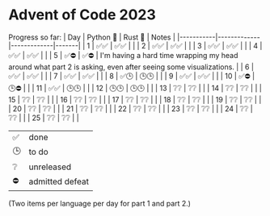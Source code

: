 # Advent of Code 2023

Progress so far:
| Day       | Python 🐍  | Rust 🦀     | Notes |
|-----------|-------------|-------------|-------|
| 1   | ✅✅  | ✅✅ | |
| 2   | ✅✅  | ✅✅ | |
| 3   | ✅✅  | ✅✅ | |
| 4   | ✅✅  | ✅✅ | |
| 5   | ✅⛔  | ✅⛔ | I'm having a hard time wrapping my head around what part 2 is asking, even after seeing some visualizations. |
| 6   | ✅✅  | ✅✅ | |
| 7   | ✅✅  | ✅✅ | |
| 8   | ✅🕒  | 🕒🕒 | |
| 9   | ✅✅  | ✅✅ | |
| 10   | ✅⛔  | 🕒⛔ | |
| 11   | ✅✅  | 🕒🕒 | |
| 12   | 🕒🕒  | 🕒🕒 | |
| 13   | ❔❔  | ❔❔ | |
| 14   | ❔❔  | ❔❔ | |
| 15   | ❔❔  | ❔❔ | |
| 16   | ❔❔  | ❔❔ | |
| 17   | ❔❔  | ❔❔ | |
| 18   | ❔❔  | ❔❔ | |
| 19   | ❔❔  | ❔❔ | |
| 20   | ❔❔  | ❔❔ | |
| 21   | ❔❔  | ❔❔ | |
| 22   | ❔❔  | ❔❔ | |
| 23   | ❔❔  | ❔❔ | |
| 24   | ❔❔  | ❔❔ | |
| 25   | ❔❔  | ❔❔ | |

| | |
| -- | -- |
| ✅ | done |
| 🕒| to do |
|❔| unreleased |
| ⛔ | admitted defeat |

(Two items per language per day for part 1 and part 2.)
